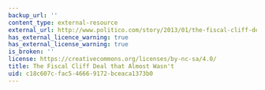 ```yaml
---
backup_url: ''
content_type: external-resource
external_url: http://www.politico.com/story/2013/01/the-fiscal-cliff-deal-that-almost-wasnt-85663.html
has_external_licence_warning: true
has_external_license_warning: true
is_broken: ''
license: https://creativecommons.org/licenses/by-nc-sa/4.0/
title: The Fiscal Cliff Deal that Almost Wasn't
uid: c18c607c-fac5-4666-9172-bceaca1373b0
---
```

